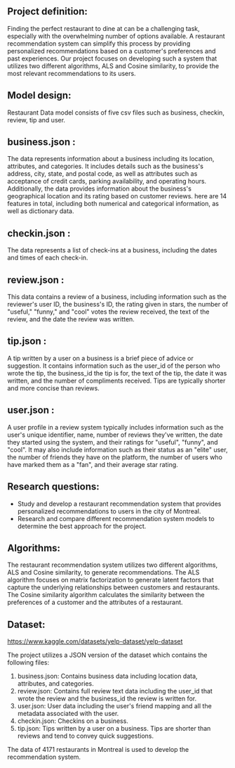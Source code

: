 ## Project definition:
Finding the perfect restaurant to dine at can be a challenging task, especially with the overwhelming number of options available. A restaurant recommendation system can simplify this process by providing personalized recommendations based on a customer's preferences and past experiences. Our project focuses on developing such a system that utilizes two different algorithms, ALS and Cosine similarity, to provide the most relevant recommendations to its users.

## Model design:
Restaurant Data model consists of five csv files such as business, checkin, review, tip and user.
## business.json :
The data represents information about a business including its location, attributes, and categories. It includes details such as the business's address, city, state, and postal code, as well as attributes such as acceptance of credit cards, parking availability, and operating hours. Additionally, the data provides information about the business's geographical location and its rating based on customer reviews. here are 14 features in total, including both numerical and categorical information, as well as dictionary data.
## checkin.json : 
The data represents a list of check-ins at a business, including the dates and times of each check-in.
## review.json : 
This data contains a review of a business, including information such as the reviewer's user ID, the business's ID, the rating given in stars, the number of "useful," "funny," and "cool" votes the review received, the text of the review, and the date the review was written.
## tip.json : 
A tip written by a user on a business is a brief piece of advice or suggestion. It contains information such as the user_id of the person who wrote the tip, the business_id the tip is for, the text of the tip, the date it was written, and the number of compliments received. Tips are typically shorter and more concise than reviews.
## user.json : 
A user profile in a review system typically includes information such as the user's unique identifier, name, number of reviews they've written, the date they started using the system, and their ratings for "useful", "funny", and "cool". It may also include information such as their status as an "elite" user, the number of friends they have on the platform, the number of users who have marked them as a "fan", and their average star rating.
        


## Research questions:
- Study and develop a restaurant recommendation system that provides personalized recommendations to users in the city of Montreal.
- Research and compare different recommendation system models to determine the best approach for the project.


## Algorithms:
The restaurant recommendation system utilizes two different algorithms, ALS and Cosine similarity, to generate recommendations. The ALS algorithm focuses on matrix factorization to generate latent factors that capture the underlying relationships between customers and restaurants. The Cosine similarity algorithm calculates the similarity between the preferences of a customer and the attributes of a restaurant.


## Dataset:
https://www.kaggle.com/datasets/yelp-dataset/yelp-dataset

The project utilizes a JSON version of the dataset which contains the following files:
1. business.json: Contains business data including location data, attributes, and categories.
2. review.json: Contains full review text data including the user_id that wrote the review and the business_id the review is written for.
3. user.json: User data including the user's friend mapping and all the metadata associated with the user.
4. checkin.json: Checkins on a business.
5. tip.json: Tips written by a user on a business. Tips are shorter than reviews and tend to convey quick suggestions.

The data of 4171 restaurants in Montreal is used to develop the recommendation system.
